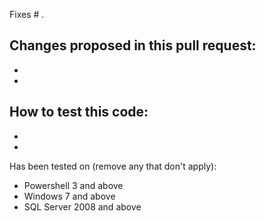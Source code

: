 Fixes # .

Changes proposed in this pull request:
 - 
 - 
 - 

How to test this code:
 - 
 - 
 - 

Has been tested on (remove any that don't apply):
 - Powershell 3 and above
 - Windows 7 and above
 - SQL Server 2008 and above

